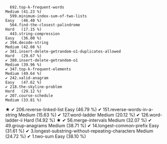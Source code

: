       692.top-k-frequent-words                                         Medium (41.23 %)
      599.minimum-index-sum-of-two-lists                               Easy   (46.40 %)
      564.find-the-closest-palindrome                                  Hard   (17.15 %)
      443.string-compression                                           Easy   (36.00 %)
    ✔ 394.decode-string                                                Medium (42.08 %)
    ✔ 381.insert-delete-getrandom-o1-duplicates-allowed                Hard   (29.67 %)
    ✔ 380.insert-delete-getrandom-o1                                   Medium (39.96 %)
    ✔ 347.top-k-frequent-elements                                      Medium (49.64 %)
    ✔ 242.valid-anagram                                                Easy   (47.62 %)
    ✔ 218.the-skyline-problem                                          Hard   (29.12 %)
    ✔ 207.course-schedule                                              Medium (33.81 %)
★   ✔ 206.reverse-linked-list                                          Easy   (46.79 %)
    ✔ 151.reverse-words-in-a-string                                    Medium (15.63 %)
    ✔ 127.word-ladder                                                  Medium (20.12 %)
    ✔ 126.word-ladder-ii                                               Hard   (14.92 %)
★   ✔  56.merge-intervals                                              Medium (32.07 %)
    ✔  49.group-anagrams                                               Medium (38.71 %)
    ✔  14.longest-common-prefix                                        Easy   (31.61 %)
    ✔   3.longest-substring-without-repeating-characters               Medium (24.72 %)
    ✔   1.two-sum                                                      Easy   (38.10 %)
